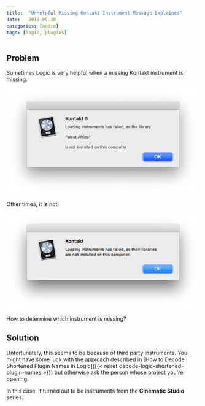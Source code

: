 ```yaml
---
title:  "Unhelpful Missing Kontakt Instrument Message Explained"
date:   2019-09-30
categories: [audio]
tags: [logic, plugins]
---
```




## Problem

Sometimes Logic is very helpful when a missing Kontakt instrument is missing.

![](kontakt-library-missing-1.png)

Other times, it is not!

![](kontakt-library-missing-2.png)

How to determine which instrument is missing?

## Solution

Unfortunately, this seems to be because of third party instruments. You might have some luck with the approach described in [How to Decode Shortened Plugin Names in Logic]({{< relref decode-logic-shortened-plugin-names >}}) but otherwise ask the person whose project you're opening.

In this case, it turned out to be instruments from the **Cinematic Studio** series.